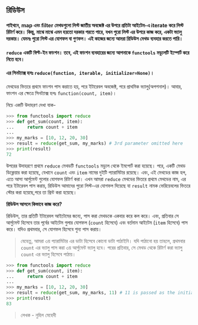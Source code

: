 ## রিডিউস

#### পাইথনে, map এবং filter মেথডগুলো লিস্ট জাতীয় অবজেক্ট এর উপরে প্রতিটা আইটেম-এ iterate করে লিস্ট রিটার্ণ করে। কিন্তু, মাঝে মাঝে এমন হয়তো দরকার পরতে পারে, যখন পুরো লিস্ট এর উপরে কাজ করে, একটা ভ্যালু দরকার। যেমনঃ পুরো লিস্ট এর যোগফল বা গুণফল। এই কাজের জন্যে আমরা রিডিউস মেথড ব্যবহার করতে পারি।

#### ```reduce``` একটি বিল্ট-ইন ফাংশন। তবে, এই ফাংশন ব্যবহারের জন্যে আপনাকে ```functools``` মড্যুলটি ইম্পোর্ট করে নিতে হবে।

#### এর সিনট্যাক্স হলঃ ```reduce(function, iterable, initializer=None)```। 
মেথডের ভিতরে প্রথমে ফাংশন পাস করাতে হয়, পরে ইটারেবল অবজেক্ট, পরে প্রাথমিক ভ্যালু(অপশনাল)। আবার, ফাংশন এর ক্ষেত্রে সিনট্যাক্স হলঃ ```function(count, item)```।

নিচে একটি উদাহরণ দেখা যাক-

```python
>>> from functools import reduce
>>> def get_sum(count, item):
...     return count + item
...
>>> my_marks = [10, 12, 20, 30]
>>> result = reduce(get_sum, my_marks) # 3rd parameter omitted here
>>> print(result)
72
```

উপরের উদাহরণে প্রথমে ```reduce``` মেথডটি ```functools``` মড্যুল থেকে ইমপোর্ট করা হয়েছে। পরে, একটি মেথড ডিক্লেয়ার করা হয়েছে, যেখানে ```count``` এবং ```item``` নামের দুইটি প্যারামিটার রয়েছে। এবং, এই মেথডের কাজ হল, এতে আসা আর্গুমেন্ট গুলোর যোগফল রিটার্ণ করা। এখন আমরা ```reduce``` মেথডের ভিতরে প্রথমে মেথডের নাম, এর পরে ইটারেবল পাস করায়, রিডিউস আমাদের পুরো লিস্ট-এর যোগফল দিয়েছে যা ```result``` নামক ভেরিয়েবলের ভিতরে স্টোর করা হয়েছে,পরে তা প্রিন্ট করা হয়েছে।

**রিডিউস আসলে কিভাবে কাজ করে?**

রিডিউস, তার প্রতিটি ইটারেবল আইটেমের জন্যে, পাস করা মেথডকে একবার করে কল করে। এবং, প্রতিবার সে আর্গুমেন্ট হিসেবে তার পূর্বের আইটেম গুলার যোগফল (```count``` হিসেবে) এবং বর্তমান আইটেম (```item``` হিসেবে) পাস করে। যদিও প্রথমবার, সে যোগফল হিসেবে শুন্য পাস করায়।
>যেহেতু, আমরা ৩য় প্যারামিটার এর ডাটা হিসেবে কোনো ডাটা পাঠাইনি। যদি পাঠানো হয় তাহলে, প্রথমবার ```count``` এর ভ্যালু পাস করা ৩য় আর্গুমেন্ট ভ্যালু হবে। পরের প্রতিবার, সে মেথড থেকে রিটার্ণ করা ভ্যালু ```count``` এর ভ্যালু হিসেবে পাঠায়।

```python
>>> from functools import reduce
>>> def get_sum(count, item):
...     return count + item
...
>>> my_marks = [10, 12, 20, 30]
>>> result = reduce(get_sum, my_marks, 11) # 11 is passed as the initial count value
>>> print(result)
83
```
>  লেখক  - নুহিল মেহেদী
